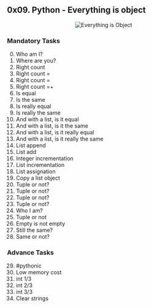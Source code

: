 ## 0x09. Python - Everything is object

<p align="center"><img src="https://th.bing.com/th/id/OIP.bQO1ttB904FpiqU3c9_ENwHaD4?pid=ImgDet&dpr=1.3&PC=EMMX01" alt="Everything is Object" /></p>

### Mandatory Tasks

0. Who am I?
1. Where are you?
2. Right count
3. Right count =
4. Right count =
5. Right count =+
6. Is equal
7. Is the same
8. Is really equal
9. Is really the same
10. And with a list, is it equal
11. And with a list, is it the same
12. And with a list, is it really equal
13. And with a list, is it really the same
14. List append
15. List add
16. Integer incrementation
17. List incrementation
18. List assignation
19. Copy a list object
20. Tuple or not?
21. Tuple or not?
22. Tuple or not?
23. Tuple or not?
24. Who I am?
25. Tuple or not
26. Empty is not empty
27. Still the same?
28. Same or not?

### Advance Tasks

29. #pythonic
30. Low memory cost
31. int 1/3
32. int 2/3
33. int 3/3
34. Clear strings
